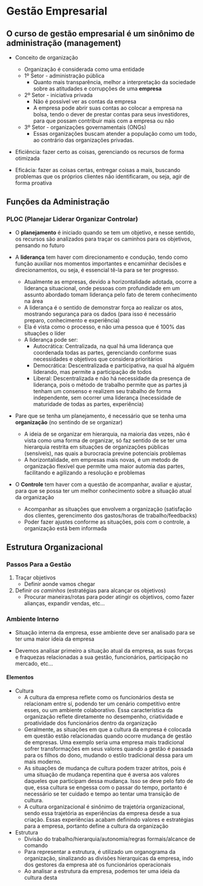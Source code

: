 # Gestão Empresarial

## **O curso de gestão empresarial é um sinônimo de administração (management)**

- Conceito de organização
  - Organização é considerada como uma entidade
  - 1º Setor - administração pública
    - Quanto mais transparência, melhor a interpretação da sociedade sobre as atitudades e corrupções de uma **empresa**
  - 2º Setor - iniciativa privada
    - Não é possível ver as contas da empresa
    - A empresa pode abrir suas contas ao colocar a empresa na bolsa, tendo o dever de prestar contas para seus investidores, para que possam contribuir mais com a empresa ou não
  - 3º Setor - organizações governamentais (ONGs)
    - Essas organizações buscam atender a população como um todo, ao contrário das organizações privadas.
  
- Eficiência: fazer certo as coisas, gerenciando os recursos de forma otimizada
- Eficácia: fazer as coisas certas, entregar coisas a mais, buscando problemas que os próprios clientes não identificaram, ou seja, agir de forma proativa

## **Funções da Administração**

### PLOC (**P**lanejar **L**iderar **O**rganizar **C**ontrolar)

- O **planejamento** é iniciado quando se tem um objetivo, e nesse sentido, os recursos são analizados para traçar os caminhos para os objetivos, pensando no futuro

- A **liderança** tem haver com direcionamento e condução, tendo como função auxiliar nos momentos importantes e encaminhar decisões e direcionamentos, ou seja, é essencial tê-la para se ter progresso.
  - Atualmente as empresas, devido a horizontalidade adotada, ocorre a liderança situacional, onde pessoas com profundidade em um assunto abordado tomam liderança pelo fato de terem conhecimento na área
  - A liderança é o sentido de demonstrar força ao realizar os atos, mostrando segurança para os dados (para isso é necessário preparo, conhecimento e experiência)
  - Ela é vista como o processo, e não uma pessoa que é 100% das situações o líder
  - A liderança pode ser:
    - Autocrática: Centralizada, na qual há uma liderança que coordenada todas as partes, gerenciando conforme suas necessidades e objetivos que considera prioritários
    - Democrática: Descentralizada e participativa, na qual há alguém liderando, mas permite a participação de todos
    - Liberal: Descentralizada e não há necessidade da presença de liderança, pois o método de trabalho permite que as partes já tenham um consenso e realizem seu trabalho de forma independente, sem ocorrer uma liderança (necessidade de maturidade de todas as partes, experiência)

- Pare que se tenha um planejamento, é necessário que se tenha uma **organização** (no sentindo de se organizar)
  - A ideia de se organizar em hierarquia, na maioria das vezes, não é vista como uma forma de organizar, só faz sentido de se ter uma hierarquia restrita em situações de organizações públicas (sensíveis), nas quais a burocracia previne potenciais problemas
  - A horizontalidade, em empresas mais novas, é um metodo de organização flexível que permite uma maior automia das partes, facilitando e agilizando a resolução e problemas

- O **Controle** tem haver com a questão de acompanhar, avaliar e ajustar, para que se possa ter um melhor conhecimento sobre a situação atual da organização
  - Acompanhar as situações que envolvem a organização (satisfação dos clientes, gerencimento dos gastos/horas de trabalho/feedbacks)
  - Poder fazer ajustes conforme as situações, pois com o controle, a organização está bem informada

## **Estrutura Organizacional**

### Passos Para a Gestão

1. Traçar objetivos
   - Definir aonde vamos chegar
2. Definir *os caminhos* (estratégias para alcançar os objetivos)
   - Procurar maneiras/rotas para poder atingir os objetivos, como fazer alianças, expandir vendas, etc...

### Ambiente Interno

- Situação interna da empresa, esse ambiente deve ser analisado para se ter uma maior ideia da empresa

- Devemos analisar primeiro a situação atual da empresa, as suas forças e fraquezas relacionadas a sua gestão, funcionários, participação no mercado, etc...

#### Elementos

- Cultura
  - A cultura da empresa reflete como os funcionários desta se relacionam entre sí, podendo ter um cenário competitivo entre esses, ou um ambiente colaborativo. Essa característica da organização reflete diretamente no desempenho, criatividade e proatividade dos funcionários dentro da organização
  - Geralmente, as situações em que a cultura da empresa é colocada em questão estão relacionadas quando ocorre mudança de gestão de empresas. Uma exemplo seria uma empresa mais tradicional sofrer transformações em seus valores quando a gestão é passada para os filhos do dono, mudando o estilo tradicional dessa para um mais moderno.
  - As situações de mudança de cultura podem trazer atritos, pois é uma situação de mudança repentina que é aversa aos valores daqueles que participam dessa mudança. Isso se deve pelo fato de que, essa cultura se engessa com o passar do tempo, portanto é necessário se ter cuidado e tempo ao tentar uma transição de cultura.
  - A cultura organizacional é sinônimo de trajetória organizacional, sendo essa trajetória as experiências da empresa desde a sua criação. Essas experiências acabam definindo valores e estratégias para a empresa, portanto define a cultura da organização
- Estrutura
  - Divisão do trabalho/hierarquia/autonomia/regras formais/alcance de comando
  - Para representar a estrutura, é utilizado um organograma da organização, sinalizando as divisões hierarquicas da empresa, indo dos gestores da empresa até os funcionários operacionais
  - Ao analisar a estrutura da empresa, podemos ter uma ideia da cultura desta